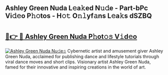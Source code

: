 ## Ashley Green Nuda L𝚎a𝚔ed N𝚞𝚍e - Part-bPc Vi𝚍𝚎o P𝚑𝚘tos - H𝚘𝚝 O𝚗𝚕yf𝚊ns L𝚎a𝚔s dSZBQ

# <h2><a href="http://kf51xg.oniu.top/?m=Ashley+Green+Nuda">🔗👉 🔴 Ashley Green Nuda P𝚑ot𝚘𝚜 V𝚒d𝚎o</a></h2>

[![Ashley Green Nuda Nu𝚍e𝚜](https://i.imgur.com/0qMVB7G.gif)](http://kf51xg.oniu.top/?m=Ashley+Green+Nuda)
Cybernetic artist and amusement giver Ashley Green Nuda, acclaimed for publishing dance and lifestyle tutorials through viral dance moves and short clips. Visionary artist Ashley Green Nuda, famed for their innovative and inspiring creations in the world of art.  
